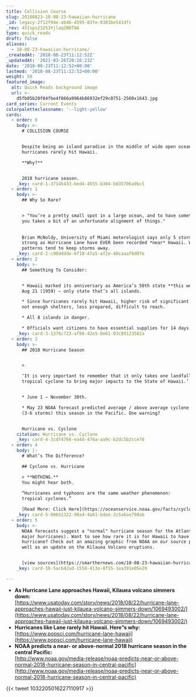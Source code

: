 ```yaml
---
title: Collision Course
slug: 20180823-18-08-23-hawaiian-hurricane
_id: legacy-2f12f94e-ab46-4595-83fe-0303be541dfc
_rev: 45Isps23253Yjlaq2B0T8A
type: quick_reads
draft: false
aliases:
  - 18-08-23-hawaiian-hurricane/
_createdAt: '2018-08-23T11:12:52Z'
_updatedAt: '2021-03-26T20:16:23Z'
date: '2018-08-23T11:12:52+00:00'
lastmod: '2018-08-23T11:12:52+00:00'
weight: 50
featured_image:
  alt: Quick Reads background image
  url: >-
    d5fb05b20f04fbe4f866a9964b86932ef29c0751-2560x1643.jpg
card_series: Current Events
colorpaletteclassname: '--light-yellow'
cards:
  - order: 0
    body: >-
      # COLLISION COURSE


      Despite being an island paradise in the middle of wide open ocean,
      hurricanes rarely hit Hawaii.  

      **Why?**


      2018 hurricane season.
    _key: card-1-37145433-bed4-4555-b304-b835706a9bc5
  - order: 1
    body: >-
      ## Why So Rare?


      > "You’re a pretty small spot in a large ocean, and to have something hit
      you takes a bit of an unfortunate alignment of things."  
        
        
      Brian McNoldy, University of Miami meterologist says only 5 storms as
      strong as Hurricane Lane have EVER been recorded *near* Hawaii. Wind
      patterns tend to keep storms away.
    _key: card-2-c90dddde-6f10-47a5-af2e-40caaaf6d07e
  - order: 2
    body: >-
      ## Something To Consider:


      * Hawaii marked its anniversary as America’s 50th state **this week** on
      Aug 21 (1959) – only state that’s all islands.

      * Since hurricanes rarely hit Hawaii, higher risk of significant damage:
      not enough shelters, less prepared, difficult to reach.

      * All 8 islands in danger.

      * Officials want citizens to have essential supplies for 14 days.
    _key: card-3-1376c723-af86-42e5-8e61-03c89123562a
  - order: 3
    body: >-
      ## 2018 Hurricane Season


      >   

      ‘It is very important to remember that it only takes one landfalling
      tropical cyclone to bring major impacts to the State of Hawaii.’


      * June 1 – November 30th.

      * May 23 NOAA forecast predicted average / above average cyclone activity
      (3-6 storms) this season in the Pacific. One warning?


      Hurricane vs. Cyclone
    citation: Hurricane vs. Cyclone
    _key: card-4-3cdf4766-ea4d-476a-aa9c-b2dc5b2cce76
  - order: 4
    body: |-
      # What’s The Difference?

      ## Cyclone vs. Hurricane

      > **NOTHING.**  
      You might hear both.  
        
      “Hurricanes and typhoons are the same weather phenomenon:  
      tropical cyclones.”

      [Read More: Click Here](https://oceanservice.noaa.gov/facts/cyclone.html)
    _key: card-5-08652322-90a4-4a61-bdee-3c5a6ae798ab
  - order: 5
    body: >-
      NOAA forecasts suggest a "normal" hurricane season for the Atlantic (0-2
      major hurricanes). Want to see how rare it is for Hawaii to have a
      hurricane? Check out an amazing graphic from NOAA on our source page as
      well as an update on the Kilauea Volcano eruptions.


      [view sources](https://smarthernews.com/18-08-23-hawaiian-hurricane/)
    _key: card-10-5acb42ad-1558-413a-8f55-1ea391e05e20

---
```

* **As Hurricane Lane approaches Hawaii, Kilauea volcano simmers down:**  
[https://www.usatoday.com/story/news/2018/08/22/hurricane-lane-approaches-hawaii-just-kilauea-volcano-simmers-down/1069493002/](https://www.usatoday.com/story/news/2018/08/22/hurricane-lane-approaches-hawaii-just-kilauea-volcano-simmers-down/1069493002/)
* **Hurricanes like Lane rarely hit Hawaii. Here”s why:**  
[https://www.popsci.com/hurricane-lane-hawaii](https://www.popsci.com/hurricane-lane-hawaii)
* **NOAA predicts a near- or above-normal 2018 hurricane season in the central Pacific:**  
[http://www.noaa.gov/media-release/noaa-predicts-near-or-above-normal-2018-hurricane-season-in-central-pacific](http://www.noaa.gov/media-release/noaa-predicts-near-or-above-normal-2018-hurricane-season-in-central-pacific)

{{< tweet 1032205016227110917 >}}